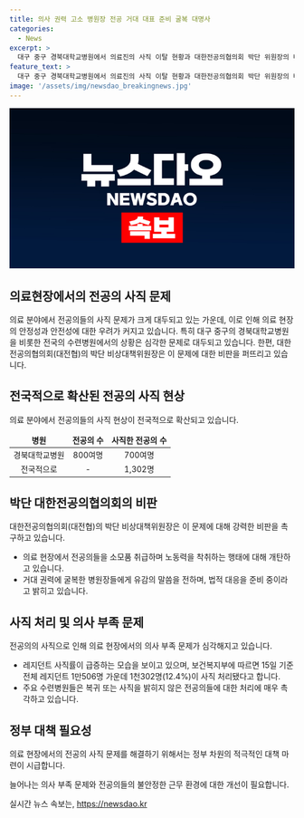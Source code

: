 ```yaml
---
title: 의사 권력 고소 병원장 전공 거대 대표 준비 굴복 대명사
categories:
  - News
excerpt: >
  대구 중구 경북대학교병원에서 의료진의 사직 이탈 현황과 대한전공의협의회 박단 위원장의 비판에 대해 알려드립니다. 대구 5개 대학병원 전공의 중 700여명이 사직한 뒤 돌아오지 않고 있다는데 비해, 대전협 박 위원장은 병원의 소모품으로 취급함에 대한 비판을 표명했습니다. 또한, 사직한 전공의들의 권익을 보호하기 위해 법적 대응을 준비 중이라고 밝혔으며, 이에 따라 사직 처리가 급증하고 있는 상황입니다. 현재 15일을 기준으로 전체 레지던트 중 12.4%가 사직 처리되었음을 보건복지부가 밝혔습니다.
feature_text: >
  대구 중구 경북대학교병원에서 의료진의 사직 이탈 현황과 대한전공의협의회 박단 위원장의 비판에 대해 알려드립니다. 대구 5개 대학병원 전공의 중 700여명이 사직한 뒤 돌아오지 않고 있다는데 비해, 대전협 박 위원장은 병원의 소모품으로 취급함에 대한 비판을 표명했습니다. 또한, 사직한 전공의들의 권익을 보호하기 위해 법적 대응을 준비 중이라고 밝혔으며, 이에 따라 사직 처리가 급증하고 있는 상황입니다. 현재 15일을 기준으로 전체 레지던트 중 12.4%가 사직 처리되었음을 보건복지부가 밝혔습니다.
image: '/assets/img/newsdao_breakingnews.jpg'
---
```


<p><img src="/assets/img/newsdao_breakingnews.jpg" alt="ranknews 속보" /></p>

<h2 data-ke-size="size26">의료현장에서의 전공의 사직 문제</h2>

<p data-ke-size="size16"></p>

<p>의료 분야에서 전공의들의 사직 문제가 크게 대두되고 있는 가운데, 이로 인해 의료 현장의 안정성과 안전성에 대한 우려가 커지고 있습니다. 특히 대구 중구의 경북대학교병원을 비롯한 전국의 수련병원에서의 상황은 심각한 문제로 대두되고 있습니다. 한편, 대한전공의협의회(대전협)의 박단 비상대책위원장은 이 문제에 대한 비판을 퍼뜨리고 있습니다.</p>

<h2 data-ke-size="size24">전국적으로 확산된 전공의 사직 현상</h2>

<p data-ke-size="size16">의료 분야에서 전공의들의 사직 현상이 전국적으로 확산되고 있습니다.</p>

<table>
    <thead>
        <tr>
            <td style="text-align: center; height: 17px;"><b>병원</b></td>
            <td style="text-align: center; height: 17px;"><b>전공의 수</b></td>
            <td style="text-align: center; height: 17px;"><b>사직한 전공의 수</b></td>
        </tr>
    </thead>
    <tbody>
        <tr>
            <td style="text-align: center; height: 17px;">경북대학교병원</td>
            <td style="text-align: center; height: 17px;">800여명</td>
            <td style="text-align: center; height: 17px;">700여명</td>
        </tr>
        <tr>
            <td style="text-align: center; height: 17px;">전국적으로</td>
            <td style="text-align: center; height: 17px;">-</td>
            <td style="text-align: center; height: 17px;">1,302명</td>
        </tr>
    </tbody>
</table>

<h2 data-ke-size="size24">박단 대한전공의협의회의 비판</h2>

<p data-ke-size="size16">대한전공의협의회(대전협)의 박단 비상대책위원장은 이 문제에 대해 강력한 비판을 촉구하고 있습니다.</p>

<ul>
    <li>의료 현장에서 전공의들을 소모품 취급하며 노동력을 착취하는 행태에 대해 개탄하고 있습니다.</li>
    <li>거대 권력에 굴복한 병원장들에게 유감의 말씀을 전하며, 법적 대응을 준비 중이라고 밝히고 있습니다.</li>
</ul>

<h2 data-ke-size="size24">사직 처리 및 의사 부족 문제</h2>

<p data-ke-size="size16">전공의의 사직으로 인해 의료 현장에서의 의사 부족 문제가 심각해지고 있습니다.</p>

<ul>
    <li>레지던트 사직률이 급증하는 모습을 보이고 있으며, 보건복지부에 따르면 15일 기준 전체 레지던트 1만506명 가운데 1천302명(12.4%)이 사직 처리됐다고 합니다.</li>
    <li>주요 수련병원들은 복귀 또는 사직을 밝히지 않은 전공의들에 대한 처리에 매우 촉각하고 있습니다.</li>
</ul>

<h2 data-ke-size="size24">정부 대책 필요성</h2>

<p data-ke-size="size16">의료 현장에서의 전공의 사직 문제를 해결하기 위해서는 정부 차원의 적극적인 대책 마련이 시급합니다.</p>

<p data-ke-size="size16">늘어나는 의사 부족 문제와 전공의들의 불안정한 근무 환경에 대한 개선이 필요합니다.</p>

<p data-ke-size="size16"></p>
실시간 뉴스 속보는, <a href="https://newsdao.kr" rel="dofollow">https://newsdao.kr</a>


